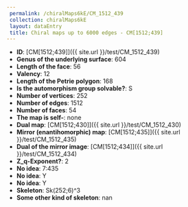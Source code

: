 ```yaml
--- 
 permalink: /chiralMaps6kE/CM_1512_439 
 collection: chiralMaps6kE
 layout: dataEntry
 title: Chiral maps up to 6000 edges - CM[1512;439]
---
```


- **ID**: [CM[1512;439]]({{ site.url }}/test/CM_1512_439)
- **Genus of the underlying surface**: 604
- **Length of the face**: 56
- **Valency**: 12
- **Length of the Petrie polygon**: 168
- **Is the automorphism group solvable?**: S
- **Number of vertices**: 252
- **Number of edges**: 1512
- **Number of faces**: 54
- **The map is self-**: none
- **Dual map**: [CM[1512;430]]({{ site.url }}/test/CM_1512_430)
- **Mirror (enantihomorphic) map**: [CM[1512;435]]({{ site.url }}/test/CM_1512_435)
- **Dual of the mirror image**: [CM[1512;434]]({{ site.url }}/test/CM_1512_434)
- **Z_q-Exponent?**: 2
- **No idea**:  7:435
- **No idea**: Y
- **No idea**: Y
- **Skeleton**: Sk(252;6)^3
- **Some other kind of skeleton**: nan
